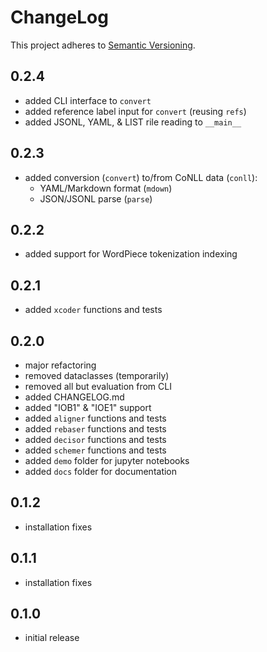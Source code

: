 # ChangeLog

This project adheres to [Semantic Versioning](https://semver.org/).

## 0.2.4
- added CLI interface to `convert`
- added reference label input for `convert` (reusing `refs`)
- added JSONL, YAML, & LIST rile reading to `__main__`

## 0.2.3
- added conversion (`convert`) to/from CoNLL data (`conll`):
  - YAML/Markdown format (`mdown`)
  - JSON/JSONL parse (`parse`)

## 0.2.2
- added support for WordPiece tokenization indexing

## 0.2.1
- added `xcoder` functions and tests

## 0.2.0
- major refactoring
- removed dataclasses (temporarily)
- removed all but evaluation from CLI
- added CHANGELOG.md
- added "IOB1" & "IOE1" support
- added `aligner` functions and tests
- added `rebaser` functions and tests
- added `decisor` functions and tests
- added `schemer` functions and tests
- added `demo` folder for jupyter notebooks
- added `docs` folder for documentation

## 0.1.2
- installation fixes

## 0.1.1
- installation fixes

## 0.1.0
- initial release